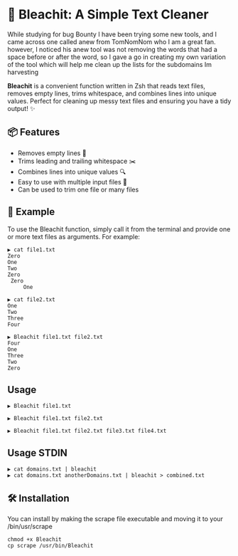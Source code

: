 # 🧹 Bleachit: A Simple Text Cleaner

While studying for bug Bounty I have been trying some new tools, and I came across one called anew from TomNomNom who I am a great fan.
however, I noticed his anew tool was not removing the words that had a space before or after the word, so I gave a go in creating my own variation of the tool which will help me clean up the lists for the subdomains Im harvesting

**Bleachit** is a convenient function written in Zsh that reads text files, removes empty lines, trims whitespace, and combines lines into unique values. Perfect for cleaning up messy text files and ensuring you have a tidy output! ✨

## 📦 Features

- Removes empty lines 📄
- Trims leading and trailing whitespace ✂️
- Combines lines into unique values 🔍
- Easy to use with multiple input files 📂
- Can be used to trim one file or many files

## 🚀 Example 
 To use the Bleachit function, simply call it from the terminal and provide one or more text files as arguments. For example:
```
▶ cat file1.txt
Zero
One
Two
Zero
 Zero
     One

▶ cat file2.txt
One
Two
Three
Four

▶ Bleachit file1.txt file2.txt
Four
One
Three
Two
Zero
```
## Usage 
```
▶ Bleachit file1.txt

▶ Bleachit file1.txt file2.txt

▶ Bleachit file1.txt file2.txt file3.txt file4.txt
```
## Usage STDIN
```
▶ cat domains.txt | bleachit
▶ cat domains.txt anotherDomains.txt | bleachit > combined.txt
```

## 🛠 Installation

You can install by making the scrape file executable and moving it to your /bin/usr/scrape

```
chmod +x Bleachit
cp scrape /usr/bin/Bleachit
```

